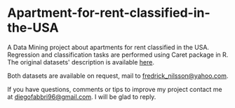# Apartment-for-rent-classified-in-the-USA
A Data Mining project about apartments for rent classified in the USA. Regression and classification tasks are performed  using Caret package in R. The original datasets' description is available [here](https://archive.ics.uci.edu/ml/datasets/Apartment+for+rent+classified).

Both datasets are available on request, mail to <fredrick_nilsson@yahoo.com>.

If you have questions, comments or tips to improve my project contact me at <diegofabbri96@gmail.com>. I will be glad to reply.
